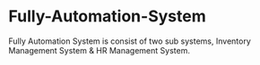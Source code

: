 # Fully-Automation-System
Fully Automation System is consist of two sub systems, Inventory Management System &amp; HR Management System.
